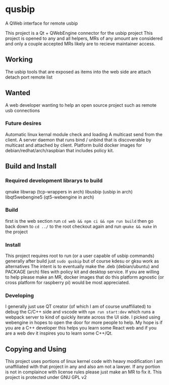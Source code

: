 # qusbip
A QWeb interface for remote usbip

This project is a Qt + QWebEngine connector for the usbip project
This project is opened to any and all helpers, MRs of any amount are considered and only a couple accepted MRs likely are to recieve maintainer access.

## Working
The usbip tools that are exposed as items into the web side are
attach
detach
port
remote list

## Wanted
A web developer wanting to help an open source project such as remote usb connections

### Future desires
Automatic linux kernal module check and loading
A multicast send from the client.
A server daemon that runs bind / unbind that is discoverable by multicast and attached by client.
Platform build docker images for debian/redhat/arch/raspbian that includes policy kit.

## Build and Install
### Required development librarys to build
qmake
libwrap (tcp-wrappers in arch)
libusbip (usbip in arch)
libqt5webengine5 (qt5-webengine in arch)

### Build
first is the web section
run `cd web && npm ci && npm run build`
then go back down to `cd ../` to the root checkout again and 
run `qmake && make` in the project

### Install
This project requires root to run (or a user capable of usbip commands)
generally after build just
`sudo qusbip` but of course kdesu or gksu work as alternatives
The intent is to eventually make the .deb (debian/ubuntu) and PACKAGE (arch) files with policy kit and desktop service.
If you are willing to help please make an MR, docker images that do this platform agnostic (or cross platform for raspberry pi) would be most appreciated.

### Developing
I generally just use QT creator (of which I am of course unaffiliated) to debug the C/C++ side and vscode with `npm run start:dev` which runs a webpack server
to kind of quickly iterate across the UI side.  I picked using webengine in hopes to open the door for more people to help.
My hope is if you are a C++ developer this helps you learn some React web and if you are a web dev it inspires you to learn some C++/Qt.

## Copying and Using
This project uses portions of linux kernel code with heavy modification
I am unaffiliated with that project in any and also am not a lawyer.
If any portion is not in complaince with license rules please just make an MR to fix it.
This project is protected under GNU GPL v2
